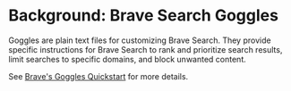 # Background: Brave Search Goggles

Goggles are plain text files for customizing Brave Search. They provide specific instructions for Brave Search to rank and prioritize search results, limit searches to specific domains, and block unwanted content.

See [Brave's Goggles Quickstart](https://github.com/brave/goggles-quickstart) for more details.
